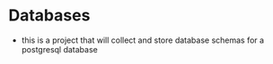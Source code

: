 # Databases

- this is a project that will collect and store database schemas for a postgresql database
